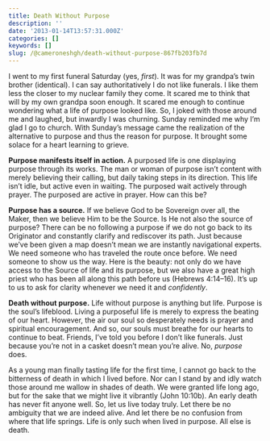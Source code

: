```yaml
---
title: Death Without Purpose
description: ''
date: '2013-01-14T13:57:31.000Z'
categories: []
keywords: []
slug: /@cameroneshgh/death-without-purpose-867fb203fb7d
---
```


I went to my first funeral Saturday (yes, _first_). It was for my grandpa’s twin brother (identical). I can say authoritatively I do not like funerals. I like them less the closer to my nuclear family they come. It scared me to think that will by my own grandpa soon enough. It scared me enough to continue wondering what a life of purpose looked like. So, I joked with those around me and laughed, but inwardly I was churning. Sunday reminded me why I’m glad I go to church. With Sunday’s message came the realization of the alternative to purpose and thus the reason for purpose. It brought some solace for a heart learning to grieve.

**Purpose manifests itself in action.** A purposed life is one displaying purpose through its works. The man or woman of purpose isn’t content with merely believing their calling, but daily taking steps in its direction. This life isn’t idle, but active even in waiting. The purposed wait actively through prayer. The purposed are active in prayer. How can this be?

**Purpose has a source.** If we believe God to be Sovereign over all, the Maker, then we believe Him to be the Source. Is He not also the source of purpose? There can be no following a purpose if we do not go back to its Originator and constantly clarify and rediscover its path. Just because we’ve been given a map doesn’t mean we are instantly navigational experts. We need someone who has traveled the route once before. We need someone to show us the way. Here is the beauty: not only do we have access to the Source of life and its purpose, but we also have a great high priest who has been all along this path before us (Hebrews 4:14–16). It’s up to us to ask for clarity whenever we need it and _confidently_.

**Death without purpose.** Life without purpose is anything but life. Purpose is the soul’s lifeblood. Living a purposeful life is merely to express the beating of our heart. However, the air our soul so desperately needs is prayer and spiritual encouragement. And so, our souls must breathe for our hearts to continue to beat. Friends, I’ve told you before I don’t like funerals. Just because you’re not in a casket doesn’t mean you’re alive. No, _purpose_ does.

As a young man finally tasting life for the first time, I cannot go back to the bitterness of death in which I lived before. Nor can I stand by and idly watch those around me wallow in shades of death. We were granted life long ago, but for the sake that we might live it vibrantly (John 10:10b). An early death has never fit anyone well. So, let us live today truly. Let there be no ambiguity that we are indeed alive. And let there be no confusion from where that life springs. Life is only such when lived in purpose. All else is death.